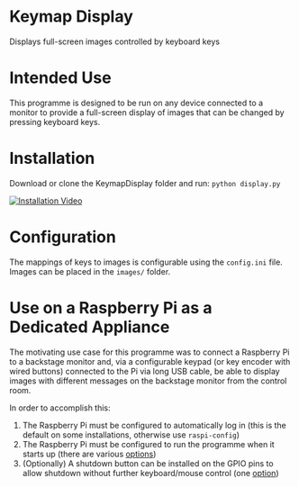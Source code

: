 # Keymap Display
Displays full-screen images controlled by keyboard keys

# Intended Use
This programme is designed to be run on any device connected to a monitor to provide a full-screen display of images that can be changed by pressing keyboard keys.

# Installation
Download or clone the KeymapDisplay folder and run:
`python display.py`

[![Installation Video](https://i.ytimg.com/vi/DWCE5fD66hU/hqdefault.jpg)](https://www.youtube.com/watch?v=DWCE5fD66hU)

# Configuration
The mappings of keys to images is configurable using the `config.ini` file. Images can be placed in the `images/` folder.

# Use on a Raspberry Pi as a Dedicated Appliance
The motivating use case for this programme was to connect a Raspberry Pi to a backstage monitor and, via a configurable keypad (or key encoder with wired buttons) connected to the Pi via long USB cable, be able to display images with different messages on the backstage monitor from the control room.

In order to accomplish this:

 1. The Raspberry Pi must be configured to automatically log in (this is the default on some installations, otherwise use `raspi-config`)
 2. The Raspberry Pi must be configured to run the programme when it starts up (there are various [options](https://raspberrypi-guide.github.io/programming/run-script-on-boot))
 3. (Optionally) A shutdown button can be installed on the GPIO pins to allow shutdown without further keyboard/mouse control (one [option](https://gist.github.com/traumverloren/734839dbe8cd7e4865baddcff970b278))
